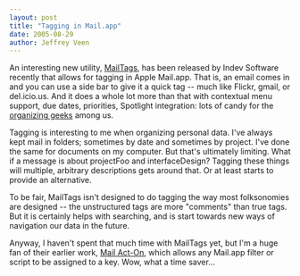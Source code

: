 ```yaml
--- 
layout: post
title: "Tagging in Mail.app"
date: 2005-08-29
author: Jeffrey Veen
---
```

An interesting new utility, <a href="http://www.indev.ca/MailTags.html">MailTags</a>, has been released by Indev Software recently that allows for tagging in Apple Mail.app. That is, an email comes in and you can use a side bar to give it a quick tag -- much like Flickr, gmail, or del.icio.us. And it does a whole lot more than that with contextual menu support, due dates, priorities, Spotlight integration: lots of candy for the <a href="http://www.43folders.com/">organizing geeks</a> among us.

Tagging is interesting to me when organizing personal data. I've always kept mail in folders; sometimes by date and sometimes by project. I've done the same for documents on my computer. But that's ultimately limiting. What if a message is about projectFoo and interfaceDesign? Tagging these things will multiple, arbitrary descriptions gets around that. Or at least starts to provide an alternative.

To be fair, MailTags isn't designed to do tagging the way most folksonomies are designed -- the unstructured tags are more "comments" than true tags. But it is certainly helps with searching, and is start towards new ways of navigation our data in the future.

Anyway, I haven't spent that much time with MailTags yet, but I'm a huge fan of their earlier work, <a href="http://www.indev.ca/MailActOn.html">Mail Act-On</a>, which allows any Mail.app filter or script to be assigned to a key. Wow, what a time saver...
&#8203;
